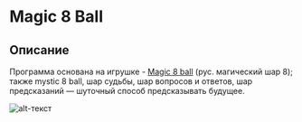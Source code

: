 # Magic 8 Ball
##   Описание
Программа основана на игрушке - [Magic 8 ball](https://ru.wikipedia.org/wiki/Magic_8_ball ) (рус. магический шар 8); также mystic 8 ball, шар судьбы, шар вопросов и ответов, шар предсказаний — шуточный способ предсказывать будущее.

![alt-текст](https://ru.wikipedia.org/wiki/Magic_8_ball#/media/Файл:Magic_eight_ball.png "Текст заголовка логотипа 1")
